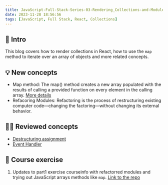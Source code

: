 ```yaml
---
title: JavaScript-Full-Stack-Series-03-Rendering_Collections-and-Modules
date: 2023-11-28 18:56:56
tags: [JavaScript, Full Stack, React, Collections]
---
```


## 🔎 Intro

This blog covers how to render collections in React, how to use the `map` method to iterate over an array of objects and more related concepts.
<!-- more -->

## 💡 New concepts

- Map method:
The map() method creates a new array populated with the results of calling a provided function on every element in the calling array. [More details](https://developer.mozilla.org/en-US/docs/Web/JavaScript/Reference/Global_Objects/Array/map)
- Refacoring Modules:
Refactoring is the process of restructuring existing computer code—changing the factoring—without changing its external behavior.

## 👨‍💻 Reviewed concepts

- [Destructuring assignment](https://dogecat0.github.io/2023/11/09/JavaScript-Full-Stack-Series/02-JavaScript.html) 
- [Event Handler](https://dogecat0.github.io/2023/11/12/JavaScript-Full-Stack-Series/02-State-and-Event-Handlers.html)

## 📝 Course exercise

1. Updates to part1 exercise courseinfo with refactorred modules and trying out JavaScript arrays methods like `map`. [Link to the repo](https://github.com/Dogecat0/fullstack_open/tree/main/part2/courseinfo)